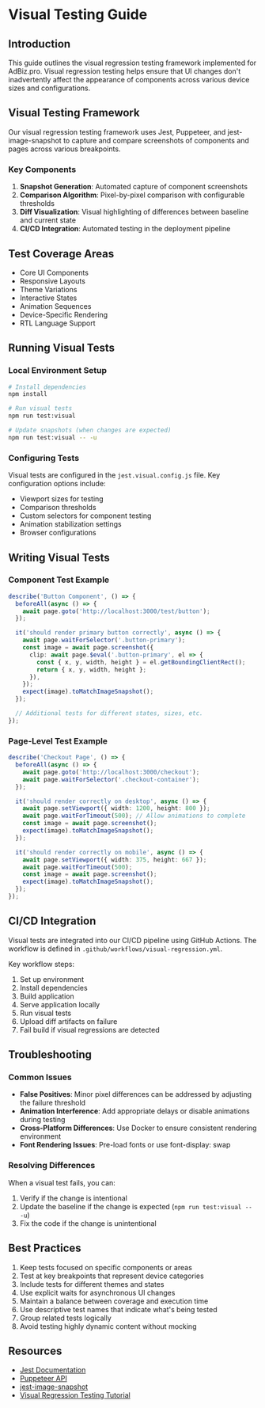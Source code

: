
# Visual Testing Guide

## Introduction

This guide outlines the visual regression testing framework implemented for AdBiz.pro. Visual regression testing helps ensure that UI changes don't inadvertently affect the appearance of components across various device sizes and configurations.

## Visual Testing Framework

Our visual regression testing framework uses Jest, Puppeteer, and jest-image-snapshot to capture and compare screenshots of components and pages across various breakpoints.

### Key Components

1. **Snapshot Generation**: Automated capture of component screenshots
2. **Comparison Algorithm**: Pixel-by-pixel comparison with configurable thresholds
3. **Diff Visualization**: Visual highlighting of differences between baseline and current state
4. **CI/CD Integration**: Automated testing in the deployment pipeline

## Test Coverage Areas

- Core UI Components
- Responsive Layouts
- Theme Variations
- Interactive States
- Animation Sequences
- Device-Specific Rendering
- RTL Language Support

## Running Visual Tests

### Local Environment Setup

```bash
# Install dependencies
npm install

# Run visual tests
npm run test:visual

# Update snapshots (when changes are expected)
npm run test:visual -- -u
```

### Configuring Tests

Visual tests are configured in the `jest.visual.config.js` file. Key configuration options include:

- Viewport sizes for testing
- Comparison thresholds
- Custom selectors for component testing
- Animation stabilization settings
- Browser configurations

## Writing Visual Tests

### Component Test Example

```typescript
describe('Button Component', () => {
  beforeAll(async () => {
    await page.goto('http://localhost:3000/test/button');
  });

  it('should render primary button correctly', async () => {
    await page.waitForSelector('.button-primary');
    const image = await page.screenshot({
      clip: await page.$eval('.button-primary', el => {
        const { x, y, width, height } = el.getBoundingClientRect();
        return { x, y, width, height };
      }),
    });
    expect(image).toMatchImageSnapshot();
  });

  // Additional tests for different states, sizes, etc.
});
```

### Page-Level Test Example

```typescript
describe('Checkout Page', () => {
  beforeAll(async () => {
    await page.goto('http://localhost:3000/checkout');
    await page.waitForSelector('.checkout-container');
  });

  it('should render correctly on desktop', async () => {
    await page.setViewport({ width: 1200, height: 800 });
    await page.waitForTimeout(500); // Allow animations to complete
    const image = await page.screenshot();
    expect(image).toMatchImageSnapshot();
  });

  it('should render correctly on mobile', async () => {
    await page.setViewport({ width: 375, height: 667 });
    await page.waitForTimeout(500);
    const image = await page.screenshot();
    expect(image).toMatchImageSnapshot();
  });
});
```

## CI/CD Integration

Visual tests are integrated into our CI/CD pipeline using GitHub Actions. The workflow is defined in `.github/workflows/visual-regression.yml`.

Key workflow steps:

1. Set up environment
2. Install dependencies
3. Build application
4. Serve application locally
5. Run visual tests
6. Upload diff artifacts on failure
7. Fail build if visual regressions are detected

## Troubleshooting

### Common Issues

- **False Positives**: Minor pixel differences can be addressed by adjusting the failure threshold
- **Animation Interference**: Add appropriate delays or disable animations during testing
- **Cross-Platform Differences**: Use Docker to ensure consistent rendering environment
- **Font Rendering Issues**: Pre-load fonts or use font-display: swap

### Resolving Differences

When a visual test fails, you can:

1. Verify if the change is intentional
2. Update the baseline if the change is expected (`npm run test:visual -- -u`)
3. Fix the code if the change is unintentional

## Best Practices

1. Keep tests focused on specific components or areas
2. Test at key breakpoints that represent device categories
3. Include tests for different themes and states
4. Use explicit waits for asynchronous UI changes
5. Maintain a balance between coverage and execution time
6. Use descriptive test names that indicate what's being tested
7. Group related tests logically
8. Avoid testing highly dynamic content without mocking

## Resources

- [Jest Documentation](https://jestjs.io/docs/getting-started)
- [Puppeteer API](https://pptr.dev/)
- [jest-image-snapshot](https://github.com/americanexpress/jest-image-snapshot)
- [Visual Regression Testing Tutorial](https://www.testim.io/blog/visual-regression-testing/)

